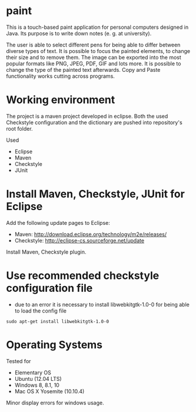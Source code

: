 paint
=====

This is a touch-based paint application for personal computers designed in Java. 
Its purpose is to write down notes (e. g. at university). 

The user is able to select different pens for being able to differ between diverse types of text. It is possible to focus the painted elements, to change their size and to remove them. The image can be exported into the most popular formats like PNG, JPEG, PDF, GIF and lots more. It is possible to change the type of the painted text afterwards. Copy and Paste functionality works cutting across programs.


Working environment
=====

The project is a maven project developed in eclipse. Both the used Checkstyle configuration and the dictionary are  pushed into repository's root folder.

Used 
- Eclipse
- Maven
- Checkstyle
- JUnit

Install Maven, Checkstyle, JUnit for Eclipse
==

Add the following update pages to Eclipse:
- Maven:      http://download.eclipse.org/technology/m2e/releases/
- Checkstyle: http://eclipse-cs.sourceforge.net/update

Install Maven, Checkstyle plugin.


Use recommended checkstyle configuration file
====

- due to an error it is necessary to install libwebkitgtk-1.0-0 for being able to load the config file

```
sudo apt-get install libwebkitgtk-1.0-0
```


Operating Systems
====
Tested for
* Elementary OS 
* Ubuntu (12.04 LTS)
* Windows 8, 8.1, 10
* Mac OS X Yosemite (10.10.4)

Minor display errors for windows usage.

